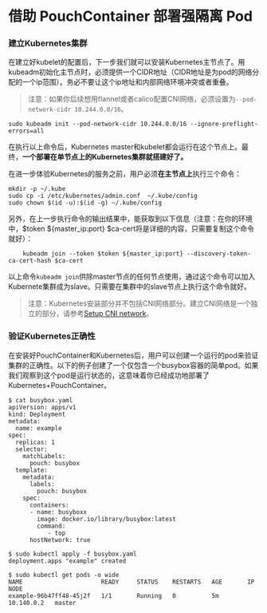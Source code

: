# 借助 PouchContainer 部署强隔离 Pod

### 建立Kubernetes集群

在建立好kubelet的配置后，下一步我们就可以安装Kubernetes主节点了。用kubeadm初始化主节点时，必须提供一个CIDR地址（CIDR地址是为pod的网络分配的一个ip范围）。务必不要让这个ip地址和内部网络环境冲突或者重叠。

> 注意：如果你后续想用flannel或者calico配置CNI网络，必须设置为`--pod-network-cidr 10.244.0.0/16`。

``` shell
sudo kubeadm init --pod-network-cidr 10.244.0.0/16 --ignore-preflight-errors=all
```

在执行以上命令后，Kubernetes master和kubelet都会运行在这个节点上。最终，**一个部署在单节点上的Kubernetes集群就搭建好了。**

在进一步体验Kubernetes的服务之前，用户必须**在主节点上**执行三个命令：

``` shell
mkdir -p ~/.kube
sudo cp -i /etc/kubernetes/admin.conf  ~/.kube/config
sudo chown $(id -u):$(id -g) ~/.kube/config
```

另外，在上一步执行命令的输出结果中，能获取到以下信息（注意：在你的环境中，$token ${master_ip:port} $ca-cert将是详细的内容，只需要复制这个命令就好）：

```
    kubeadm join --token $token ${master_ip:port} --discovery-token-ca-cert-hash $ca-cert
```

以上命令`kubeadm join`供除master节点的任何节点使用，通过这个命令可以加入Kubernete集群成为slave。只需要在集群中的slave节点上执行这个命令就好。

> 注意：Kubernetes安装部分并不包括CNI网络部分。建立CNI网络是一个独立的部分，请参考[Setup CNI network]()。

### 验证Kubernetes正确性

在安装好PouchContainer和Kubernetes后，用户可以创建一个运行的pod来验证集群的正确性。以下的例子创建了一个仅包含一个busybox容器的简单pod。如果我们观察到这个pod是运行状态的，这意味着你已经成功地部署了
Kubernetes+PouchContainer。

``` shell
$ cat busybox.yaml
apiVersion: apps/v1
kind: Deployment
metadata:
  name: example
spec:
  replicas: 1
  selector:
    matchLabels:
      pouch: busybox
  template:
    metadata:
      labels:
        pouch: busybox
    spec:
      containers:
      - name: busyboxx
        image: docker.io/library/busybox:latest
        command:
           - top
      hostNetwork: true

$ sudo kubectl apply -f busybox.yaml
deployment.apps "example" created

$ sudo kubectl get pods -o wide
NAME                      READY     STATUS    RESTARTS   AGE       IP           NODE
example-96b47ff48-45j2f   1/1       Running   0          5m        10.140.0.2   master
```